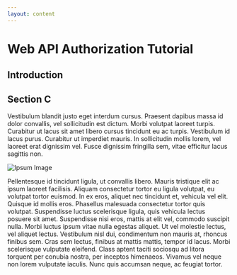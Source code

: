 ```yaml
---
layout: content
---
```


# Web API Authorization Tutorial #

## Introduction	



## Section C ##

Vestibulum blandit justo eget interdum cursus. Praesent dapibus massa id dolor convallis, vel sollicitudin est dictum. Morbi volutpat laoreet turpis. Curabitur ut lacus sit amet libero cursus tincidunt eu ac turpis. Vestibulum id lacus purus. Curabitur ut imperdiet mauris. In sollicitudin mollis lorem, vel laoreet erat dignissim vel. Fusce dignissim fringilla sem, vitae efficitur lacus sagittis non.

![Ipsum Image][ipsum-image-01]

Pellentesque id tincidunt ligula, ut convallis libero. Mauris tristique elit ac ipsum laoreet facilisis. Aliquam consectetur tortor eu ligula volutpat, eu volutpat tortor euismod. In ex eros, aliquet nec tincidunt et, vehicula vel elit. Quisque id mollis eros. Phasellus malesuada consectetur tortor quis volutpat. Suspendisse luctus scelerisque ligula, quis vehicula lectus posuere sit amet. Suspendisse nisi eros, mattis at elit vel, commodo suscipit nulla. Morbi luctus ipsum vitae nulla egestas aliquet. Ut vel molestie lectus, vel aliquet lectus. Vestibulum nisl dui, condimentum non mauris at, rhoncus finibus sem. Cras sem lectus, finibus at mattis mattis, tempor id lacus. Morbi scelerisque vulputate eleifend. Class aptent taciti sociosqu ad litora torquent per conubia nostra, per inceptos himenaeos. Vivamus vel neque non lorem vulputate iaculis. Nunc quis accumsan neque, ac feugiat tortor.



[ipsum-image-00]: http://placehold.it/800x300
[ipsum-image-01]: http://placehold.it/800x800
[ipsum-image-02]: http://placehold.it/800x200
[ipsum-image-03]: http://placehold.it/800x200

[ipsum-image-00A]: holder.js/800x300
[ipsum-image-01A]: holder.js/800x800
[ipsum-image-02A]: holder.js/800x200
[ipsum-image-03A]: holder.js/800x200/sky

[endpoints]: https://bbbobbyearl.portal.azure-api.net/docs/services/5489b7687376d0092c2d38a1/operations/5489b76a7376d00b90cb1a02
